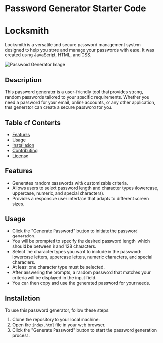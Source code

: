 # Password Generator Starter Code
# Locksmith
Locksmith is a versatile and secure password management system designed to help you store and manage your passwords with ease. It was created using JavaScript, HTML, and CSS.

![Password Generator Image]([file:///C:/Users/gisel/Desktop/friendly-parakeet/Develop/Images/Password-gen.jpg](https://raw.githubusercontent.com/PotionSela/Locksmith/main/Develop/Images/Password-gen.jpg))

## Description

This password generator is a user-friendly tool that provides strong, random passwords tailored to your specific requirements. Whether you need a password for your email, online accounts, or any other application, this generator can create a secure password for you.

## Table of Contents

- [Features](#features)
- [Usage](#usage)
- [Installation](#installation)
- [Contributing](#contributing)
- [License](#license)

## Features

- Generates random passwords with customizable criteria.
- Allows users to select password length and character types (lowercase, uppercase, numeric, and special characters).
- Provides a responsive user interface that adapts to different screen sizes.

## Usage

- Click the "Generate Password" button to initiate the password generation.
- You will be prompted to specify the desired password length, which should be between 8 and 128 characters.
- Select the character types you want to include in the password: lowercase letters, uppercase letters, numeric characters, and special characters.
- At least one character type must be selected.
- After answering the prompts, a random password that matches your criteria will be displayed in the input field.
- You can then copy and use the generated password for your needs.

## Installation

To use this password generator, follow these steps:

1. Clone the repository to your local machine:
2. Open the `index.html` file in your web browser.
3. Click the "Generate Password" button to start the password generation process.
